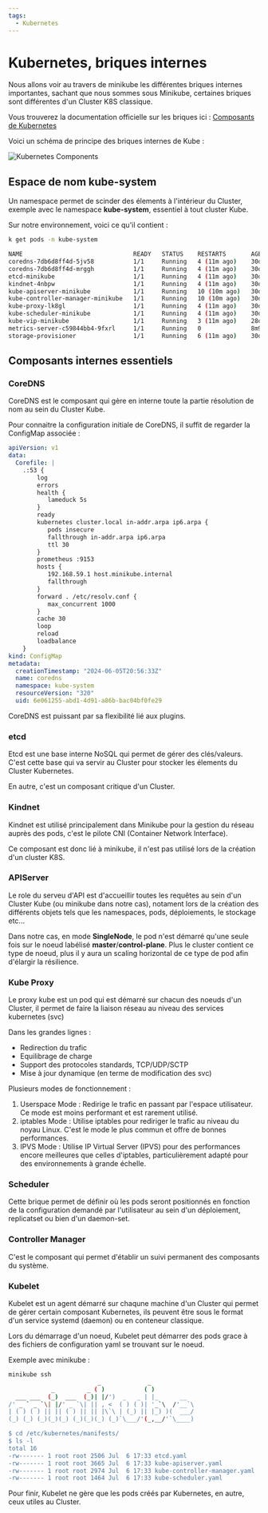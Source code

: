 ```yaml
---
tags:
  - Kubernetes
---
```


# Kubernetes, briques internes

Nous allons voir au travers de minikube les différentes briques internes importantes, sachant que nous sommes sous Minikube, certaines briques sont différentes d'un Cluster K8S classique.

Vous trouverez la documentation officielle sur les briques ici : [Composants de Kubernetes](https://kubernetes.io/fr/docs/concepts/overview/components/)

Voici un schéma de principe des briques internes de Kube :

![Kubernetes Components](https://kubernetes.io/images/docs/components-of-kubernetes.svg)


## Espace de nom kube-system

Un namespace permet de scinder des élements à l'intérieur du Cluster, exemple avec le namespace **kube-system**, essentiel à tout cluster Kube.

Sur notre environnement, voici ce qu'il contient : 

```bash
k get pods -n kube-system

NAME                               READY   STATUS    RESTARTS       AGE
coredns-7db6d8ff4d-5jv58           1/1     Running   4 (11m ago)    30d
coredns-7db6d8ff4d-mrggh           1/1     Running   4 (11m ago)    30d
etcd-minikube                      1/1     Running   4 (11m ago)    30d
kindnet-4nbpw                      1/1     Running   4 (11m ago)    30d
kube-apiserver-minikube            1/1     Running   10 (10m ago)   30d
kube-controller-manager-minikube   1/1     Running   10 (10m ago)   30d
kube-proxy-lk8gl                   1/1     Running   4 (11m ago)    30d
kube-scheduler-minikube            1/1     Running   4 (11m ago)    30d
kube-vip-minikube                  1/1     Running   3 (11m ago)    28d
metrics-server-c59844bb4-9fxrl     1/1     Running   0              8m9s
storage-provisioner                1/1     Running   6 (11m ago)    30d
```

## Composants internes essentiels

### CoreDNS

CoreDNS est le composant qui gère en interne toute la partie résolution de nom au sein du Cluster Kube.

Pour connaitre la configuration initiale de CoreDNS, il suffit de regarder la ConfigMap associée :

```yaml
apiVersion: v1
data:
  Corefile: |
    .:53 {
        log
        errors
        health {
           lameduck 5s
        }
        ready
        kubernetes cluster.local in-addr.arpa ip6.arpa {
           pods insecure
           fallthrough in-addr.arpa ip6.arpa
           ttl 30
        }
        prometheus :9153
        hosts {
           192.168.59.1 host.minikube.internal
           fallthrough
        }
        forward . /etc/resolv.conf {
           max_concurrent 1000
        }
        cache 30
        loop
        reload
        loadbalance
    }
kind: ConfigMap
metadata:
  creationTimestamp: "2024-06-05T20:56:33Z"
  name: coredns
  namespace: kube-system
  resourceVersion: "320"
  uid: 6e061255-abd1-4d91-a86b-bac04bf0fe29
```

CoreDNS est puissant par sa flexibilité lié aux plugins.

### etcd

Etcd est une base interne NoSQL qui permet de gérer des clés/valeurs. C'est cette base qui va servir au Cluster pour stocker les élements du Cluster Kubernetes.

En autre, c'est un composant critique d'un Cluster.

### Kindnet

Kindnet est utilisé principalement dans Minikube pour la gestion du réseau auprès des pods, c'est le pilote CNI (Container Network Interface).

Ce composant est donc lié à minikube, il n'est pas utilisé lors de la création d'un cluster K8S.

### APIServer

Le role du serveu d'API est d'accueillir toutes les requêtes au sein d'un Cluster Kube (ou minikube dans notre cas), notament lors de la création des différents objets tels que les namespaces, pods, déploiements, le stockage etc...

Dans notre cas, en mode **SingleNode**, le pod n'est démarré qu'une seule fois sur le noeud labélisé **master**/**control-plane**. Plus le cluster contient ce type de noeud, plus il y aura un scaling horizontal de ce type de pod afin d'élargir la résilience.

### Kube Proxy

Le proxy kube est un pod qui est démarré sur chacun des noeuds d'un Cluster, il permet de faire la liaison réseau au niveau des services kubernetes (svc)

Dans les grandes lignes :

- Redirection du trafic
- Equilibrage de charge
- Support des protocoles standards, TCP/UDP/SCTP
- Mise à jour dynamique (en terme de modification des svc)

Plusieurs modes de fonctionnement :

1. Userspace Mode : Redirige le trafic en passant par l'espace utilisateur. Ce mode est moins performant et est rarement utilisé.
2. iptables Mode : Utilise iptables pour rediriger le trafic au niveau du noyau Linux. C'est le mode le plus commun et offre de bonnes performances.
3. IPVS Mode : Utilise IP Virtual Server (IPVS) pour des performances encore meilleures que celles d'iptables, particulièrement adapté pour des environnements à grande échelle.

### Scheduler

Cette brique permet de définir où les pods seront positionnés en fonction de la configuration demandé par l'utilisateur au sein d'un déploiement, replicatset ou bien d'un daemon-set. 

### Controller Manager

C'est le composant qui permet d'établir un suivi permanent des composants du système.

### Kubelet

Kubelet est un agent démarré sur chaqune machine d'un Cluster qui permet de gérer certain composant Kubernetes, ils peuvent être sous le format d'un service systemd (daemon) ou en conteneur classique.

Lors du démarrage d'un noeud, Kubelet peut démarrer des pods grace à des fichiers de configuration yaml se trouvant sur le noeud.

Exemple avec minikube :
```bash
minikube ssh
                         _             _            
            _         _ ( )           ( )           
  ___ ___  (_)  ___  (_)| |/')  _   _ | |_      __  
/' _ ` _ `\| |/' _ `\| || , <  ( ) ( )| '_`\  /'__`\
| ( ) ( ) || || ( ) || || |\`\ | (_) || |_) )(  ___/
(_) (_) (_)(_)(_) (_)(_)(_) (_)`\___/'(_,__/'`\____)

$ cd /etc/kubernetes/manifests/
$ ls -l
total 16
-rw------- 1 root root 2506 Jul  6 17:33 etcd.yaml
-rw------- 1 root root 3665 Jul  6 17:33 kube-apiserver.yaml
-rw------- 1 root root 2974 Jul  6 17:33 kube-controller-manager.yaml
-rw------- 1 root root 1464 Jul  6 17:33 kube-scheduler.yaml
```

Pour finir, Kubelet ne gère que les pods créés par Kubernetes, en autre, ceux utiles au Cluster.